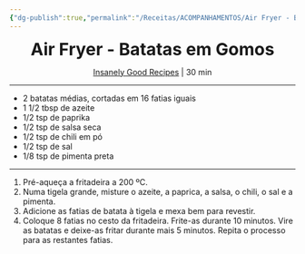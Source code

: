 ```yaml
---
{"dg-publish":true,"permalink":"/Receitas/ACOMPANHAMENTOS/Air Fryer - Batatas em Gomos/","title":"Air Fryer - Batatas em Gomos","tags":["💚ok"]}
---
```


<div style="text-align: center;"> <span style="font-size: 30px;"><b>Air Fryer - Batatas em Gomos</b></span> </div>

<span class="center"> <center> [Insanely Good Recipes](https://insanelygoodrecipes.com/air-fryer-potato-wedges/#wpzoom-premium-recipe-card) | 30 min</center></span>

<div style="text-align: center;"> <span style="font-size: 16px;">  </span> </div>

---
- 2 batatas médias, cortadas em 16 fatias iguais
- 1 1/2 tbsp de azeite
- 1/2 tsp de paprika
- 1/2 tsp de salsa seca
- 1/2 tsp de chili em pó
- 1/2 tsp de sal
- 1/8 tsp de pimenta preta
---
1. Pré-aqueça a fritadeira a 200 ºC.
2. Numa tigela grande, misture o azeite, a paprica, a salsa, o chili, o sal e a pimenta.
3. Adicione as fatias de batata à tigela e mexa bem para revestir.
4. Coloque 8 fatias no cesto da fritadeira. Frite-as durante 10 minutos. Vire as batatas e deixe-as fritar durante mais 5 minutos. Repita o processo para as restantes fatias.